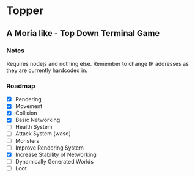 # Topper
## A Moria like - Top Down Terminal Game

### Notes
Requires nodejs and nothing else.
Remember to change IP addresses as they are currently hardcoded in.

### Roadmap
- [x] Rendering
- [x] Movement
- [x] Collision
- [x] Basic Networking
- [ ] Health System
- [ ] Attack System (wasd)
- [ ] Monsters
- [ ] Improve Rendering System
- [x] Increase Stability of Networking
- [ ] Dynamically Generated Worlds
- [ ] Loot